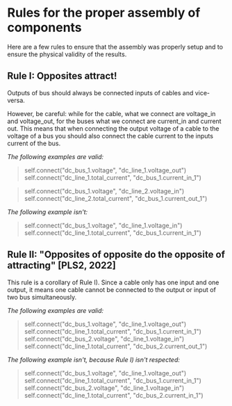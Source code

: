 # Rules for the proper assembly of components


Here are a few rules to ensure that the assembly was properly setup and to ensure the physical validity of the results.

## Rule I: Opposites attract!

Outputs of bus should always be connected inputs of cables and vice-versa. 

However, be careful: while for the cable, what we connect are voltage_in and voltage_out, for the buses what we connect are current_in and current out. This means that when connecting the output voltage of a cable to the voltage of a bus you should also connect the cable current to the inputs current of the bus.

*The following examples are valid:*

> self.connect("dc_bus_1.voltage", "dc_line_1.voltage_out") <br>
> self.connect("dc_line_1.total_current", "dc_bus_1.current_in_1")

> self.connect("dc_bus_1.voltage", "dc_line_2.voltage_in") <br>
> self.connect("dc_line_2.total_current", "dc_bus_1.current_out_1")

*The following example isn't:*

> self.connect("dc_bus_1.voltage", "dc_line_1.voltage_in") <br>
> self.connect("dc_line_1.total_current", "dc_bus_1.current_in_1")

## Rule II: "Opposites of opposite do the opposite of attracting" [PLS2, 2022]

This rule is a corollary of Rule I). Since a cable only has one input and one output, it means one cable cannot be connected to the output or input of two bus simultaneously.

*The following examples are valid:*

> self.connect("dc_bus_1.voltage", "dc_line_1.voltage_out") <br>
> self.connect("dc_line_1.total_current", "dc_bus_1.current_in_1") <br>
> self.connect("dc_bus_2.voltage", "dc_line_1.voltage_in") <br>
> self.connect("dc_line_1.total_current", "dc_bus_2.current_out_1")

*The following example isn't, because Rule I) isn't respected:*

> self.connect("dc_bus_1.voltage", "dc_line_1.voltage_out") <br>
> self.connect("dc_line_1.total_current", "dc_bus_1.current_in_1") <br>
> self.connect("dc_bus_2.voltage", "dc_line_1.voltage_in") <br>
> self.connect("dc_line_1.total_current", "dc_bus_2.current_in_1")